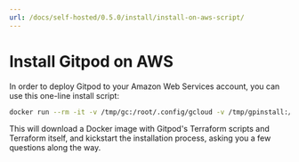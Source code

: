 ```yaml
---
url: /docs/self-hosted/0.5.0/install/install-on-aws-script/
---
```


# Install Gitpod on AWS

In order to deploy Gitpod to your Amazon Web Services account, you can use this one-line install script:

```bash
docker run --rm -it -v /tmp/gc:/root/.config/gcloud -v /tmp/gpinstall:/workspace eu.gcr.io/gitpod-core-dev/build/installer:master.64 aws
```

This will download a Docker image with Gitpod's Terraform scripts and Terraform itself, and kickstart the installation process, asking you a few questions along the way.

